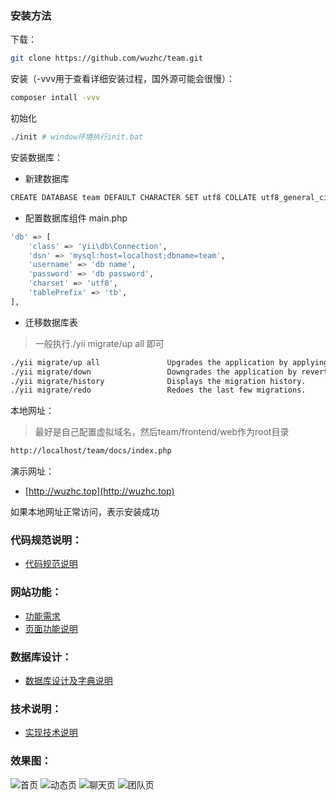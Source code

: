 ### 安装方法
下载：
```bash
git clone https://github.com/wuzhc/team.git
```

安装（-vvv用于查看详细安装过程，国外源可能会很慢）：
```bash
composer intall -vvv
```

初始化
```bash
./init # window环境执行init.bat
```

安装数据库：
- 新建数据库
```bash
CREATE DATABASE team DEFAULT CHARACTER SET utf8 COLLATE utf8_general_ci
```
- 配置数据库组件 main.php
```bash
'db' => [
    'class' => 'yii\db\Connection',
    'dsn' => 'mysql:host=localhost;dbname=team',
    'username' => 'db name',
    'password' => 'db password',
    'charset' => 'utf8',
    'tablePrefix' => 'tb',
],
```
- 迁移数据库表  
> 一般执行./yii migrate/up all 即可
```bash
./yii migrate/up all               Upgrades the application by applying new migrations.
./yii migrate/down                 Downgrades the application by reverting old migrations.
./yii migrate/history              Displays the migration history.
./yii migrate/redo                 Redoes the last few migrations.
```

本地网址：
> 最好是自己配置虚拟域名，然后team/frontend/web作为root目录
```bash
http://localhost/team/docs/index.php
```

演示网址：  
- [http://wuzhc.top](http://wuzhc.top)

如果本地网址正常访问，表示安装成功

### 代码规范说明：
- [代码规范说明](https://github.com/wuzhc/team/blob/master/docs/note/%E5%91%BD%E5%90%8D%E8%A7%84%E8%8C%83%E8%AF%B4%E6%98%8E.md)

### 网站功能：
- [功能需求](https://github.com/wuzhc/manage/blob/master/docs/note/%E5%8A%9F%E8%83%BD%E9%9C%80%E6%B1%82.md)  
- [页面功能说明](https://github.com/wuzhc/manage/blob/master/docs/note/%E9%A1%B5%E9%9D%A2%E5%8A%9F%E8%83%BD%E8%AF%B4%E6%98%8E.md)  

### 数据库设计：
- [数据库设计及字典说明](https://github.com/wuzhc/manage/blob/master/docs/note/%E6%95%B0%E6%8D%AE%E5%BA%93%E8%AE%BE%E8%AE%A1%E5%8F%8A%E5%AD%97%E5%85%B8%E8%AF%B4%E6%98%8E.md)  

### 技术说明：
- [实现技术说明](https://github.com/wuzhc/manage/blob/master/docs/note/%E5%AE%9E%E7%8E%B0%E6%8A%80%E6%9C%AF%E8%AF%B4%E6%98%8E.md)  

### 效果图：  
![首页](https://github.com/wuzhc/manage/blob/master/docs/images/index.png)
![动态页](https://github.com/wuzhc/manage/blob/master/docs/images/dymanic.png)
![聊天页](https://github.com/wuzhc/manage/blob/master/docs/images/chat.png)
![团队页](https://github.com/wuzhc/manage/blob/master/docs/images/team.png)


